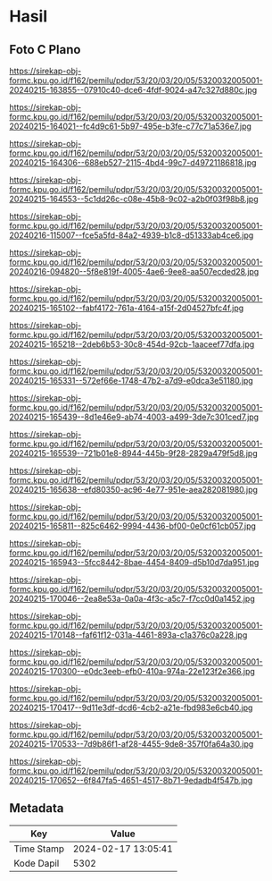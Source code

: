 # Hasil

## Foto C Plano

https://sirekap-obj-formc.kpu.go.id/f162/pemilu/pdpr/53/20/03/20/05/5320032005001-20240215-163855--07910c40-dce6-4fdf-9024-a47c327d880c.jpg

https://sirekap-obj-formc.kpu.go.id/f162/pemilu/pdpr/53/20/03/20/05/5320032005001-20240215-164021--fc4d9c61-5b97-495e-b3fe-c77c71a536e7.jpg

https://sirekap-obj-formc.kpu.go.id/f162/pemilu/pdpr/53/20/03/20/05/5320032005001-20240215-164306--688eb527-2115-4bd4-99c7-d49721186818.jpg

https://sirekap-obj-formc.kpu.go.id/f162/pemilu/pdpr/53/20/03/20/05/5320032005001-20240215-164553--5c1dd26c-c08e-45b8-9c02-a2b0f03f98b8.jpg

https://sirekap-obj-formc.kpu.go.id/f162/pemilu/pdpr/53/20/03/20/05/5320032005001-20240216-115007--fce5a5fd-84a2-4939-b1c8-d51333ab4ce6.jpg

https://sirekap-obj-formc.kpu.go.id/f162/pemilu/pdpr/53/20/03/20/05/5320032005001-20240216-094820--5f8e819f-4005-4ae6-9ee8-aa507ecded28.jpg

https://sirekap-obj-formc.kpu.go.id/f162/pemilu/pdpr/53/20/03/20/05/5320032005001-20240215-165102--fabf4172-761a-4164-a15f-2d04527bfc4f.jpg

https://sirekap-obj-formc.kpu.go.id/f162/pemilu/pdpr/53/20/03/20/05/5320032005001-20240215-165218--2deb6b53-30c8-454d-92cb-1aaceef77dfa.jpg

https://sirekap-obj-formc.kpu.go.id/f162/pemilu/pdpr/53/20/03/20/05/5320032005001-20240215-165331--572ef66e-1748-47b2-a7d9-e0dca3e51180.jpg

https://sirekap-obj-formc.kpu.go.id/f162/pemilu/pdpr/53/20/03/20/05/5320032005001-20240215-165439--8d1e46e9-ab74-4003-a499-3de7c301ced7.jpg

https://sirekap-obj-formc.kpu.go.id/f162/pemilu/pdpr/53/20/03/20/05/5320032005001-20240215-165539--721b01e8-8944-445b-9f28-2829a479f5d8.jpg

https://sirekap-obj-formc.kpu.go.id/f162/pemilu/pdpr/53/20/03/20/05/5320032005001-20240215-165638--efd80350-ac96-4e77-951e-aea282081980.jpg

https://sirekap-obj-formc.kpu.go.id/f162/pemilu/pdpr/53/20/03/20/05/5320032005001-20240215-165811--825c6462-9994-4436-bf00-0e0cf61cb057.jpg

https://sirekap-obj-formc.kpu.go.id/f162/pemilu/pdpr/53/20/03/20/05/5320032005001-20240215-165943--5fcc8442-8bae-4454-8409-d5b10d7da951.jpg

https://sirekap-obj-formc.kpu.go.id/f162/pemilu/pdpr/53/20/03/20/05/5320032005001-20240215-170046--2ea8e53a-0a0a-4f3c-a5c7-f7cc0d0a1452.jpg

https://sirekap-obj-formc.kpu.go.id/f162/pemilu/pdpr/53/20/03/20/05/5320032005001-20240215-170148--faf61f12-031a-4461-893a-c1a376c0a228.jpg

https://sirekap-obj-formc.kpu.go.id/f162/pemilu/pdpr/53/20/03/20/05/5320032005001-20240215-170300--e0dc3eeb-efb0-410a-974a-22e123f2e366.jpg

https://sirekap-obj-formc.kpu.go.id/f162/pemilu/pdpr/53/20/03/20/05/5320032005001-20240215-170417--9d11e3df-dcd6-4cb2-a21e-fbd983e6cb40.jpg

https://sirekap-obj-formc.kpu.go.id/f162/pemilu/pdpr/53/20/03/20/05/5320032005001-20240215-170533--7d9b86f1-af28-4455-9de8-357f0fa64a30.jpg

https://sirekap-obj-formc.kpu.go.id/f162/pemilu/pdpr/53/20/03/20/05/5320032005001-20240215-170652--6f847fa5-4651-4517-8b71-9edadb4f547b.jpg


## Metadata

| Key        | Value               |
| ---------- | ------------------- |
| Time Stamp | 2024-02-17 13:05:41 |
| Kode Dapil | 5302                |



